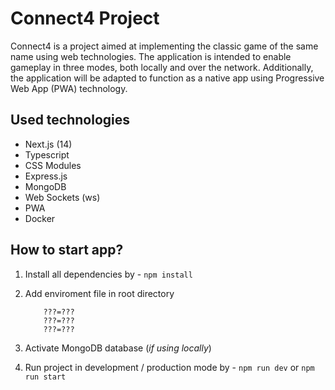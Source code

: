 # Connect4 Project

Connect4 is a project aimed at implementing the classic game of the same name using web technologies. The application is intended to enable gameplay in three modes, both locally and over the network. Additionally, the application will be adapted to function as a native app using Progressive Web App (PWA) technology.

## Used technologies

-   Next.js (14)
-   Typescript
-   CSS Modules
-   Express.js
-   MongoDB
-   Web Sockets (ws)
-   PWA
-   Docker

## How to start app?

1. Install all dependencies by - `npm install`

1. Add enviroment file in root directory

    ```.env
        ???=???
        ???=???
        ???=???
    ```

1. Activate MongoDB database (_if using locally_)

1. Run project in development / production mode by - `npm run dev` or `npm run start`
